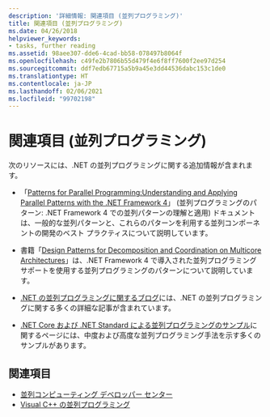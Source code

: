 ```yaml
---
description: '詳細情報: 関連項目 (並列プログラミング)'
title: 関連項目 (並列プログラミング)
ms.date: 04/26/2018
helpviewer_keywords:
- tasks, further reading
ms.assetid: 98aee307-dde6-4cad-bb58-078497b8064f
ms.openlocfilehash: c49fe2b7806b55d479f4e6f8ff7600f2ee97d254
ms.sourcegitcommit: ddf7edb67715a5b9a45e3dd44536dabc153c1de0
ms.translationtype: HT
ms.contentlocale: ja-JP
ms.lasthandoff: 02/06/2021
ms.locfileid: "99702198"
---
```

# <a name="for-further-reading-parallel-programming"></a>関連項目 (並列プログラミング)

次のリソースには、.NET の並列プログラミングに関する追加情報が含まれます。

- 「[Patterns for Parallel Programming:Understanding and Applying Parallel Patterns with the .NET Framework 4](https://www.microsoft.com/download/details.aspx?id=19222)」 (並列プログラミングのパターン: .NET Framework 4 での並列パターンの理解と適用) ドキュメントは、一般的な並列パターンと、これらのパターンを利用する並列コンポーネントの開発のベスト プラクティスについて説明しています。

- 書籍「[Design Patterns for Decomposition and Coordination on Multicore Architectures](/previous-versions/msp-n-p/ff963553(v=pandp.10))」は、.NET Framework 4 で導入された並列プログラミング サポートを使用する並列プログラミングのパターンについて説明しています。

- [.NET の並列プログラミングに関するブログ](https://devblogs.microsoft.com/pfxteam/)には、.NET の並列プログラミングに関する多くの詳細な記事が含まれています。

- [.NET Core および .NET Standard による並列プログラミングのサンプル](/samples/browse/?products=dotnet-core%2Cdotnet-standard&term=parallel)に関するページには、中度および高度な並列プログラミング手法を示す多くのサンプルがあります。

## <a name="see-also"></a>関連項目

- [並列コンピューティング デベロッパー センター](/previous-versions/bb964701(v=msdn.10))
- [Visual C++ の並列プログラミング](/cpp/parallel/parallel-programming-in-visual-cpp)
